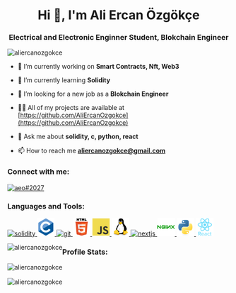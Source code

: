 <h1 align="center">Hi 👋, I'm Ali Ercan Özgökçe</h1>
<h3 align="center">Electrical and Electronic Enginner Student,  Blokchain Engineer</h3>
<p align="left"> <img src="https://komarev.com/ghpvc/?username=aliercanozgokce&label=Profile%20views&color=0e75b6&style=flat" alt="aliercanozgokce" /> </p>

- 🔭 I’m currently working on **Smart Contracts, Nft, Web3**

- 🌱 I’m currently learning **Solidity**

- 🤝 I’m looking for a new job as a **Blokchain Engineer**

- 👨‍💻 All of my projects are available at [https://github.com/AliErcanOzgokce](https://github.com/AliErcanOzgokce)

- 💬 Ask me about **solidity, c, python, react**

- 📫 How to reach me **aliercanozgokce@gmail.com**

<h3 align="left">Connect with me:</h3>
<p align="left">
<a href="https://discord.gg/aeo#2027" target="blank"><img align="center" src="https://raw.githubusercontent.com/rahuldkjain/github-profile-readme-generator/master/src/images/icons/Social/discord.svg" alt="aeo#2027" height="30" width="40" /></a>
</p>

<h3 align="left">Languages and Tools:</h3>
<p align="left"> <a href="https://soliditylang.org/" target="_blank" rel="noreferrer"> <img src="https://user-images.githubusercontent.com/78970916/162573849-975bda87-84f2-49bb-83d9-489d3a043ae2.svg" alt="solidity" width="40" height="40"/> </a> <a href="https://www.cprogramming.com/" target="_blank" rel="noreferrer"> <img src="https://raw.githubusercontent.com/devicons/devicon/master/icons/c/c-original.svg" alt="c" width="40" height="40"/> </a> <a href="https://git-scm.com/" target="_blank" rel="noreferrer"> <img src="https://www.vectorlogo.zone/logos/git-scm/git-scm-icon.svg" alt="git" width="40" height="40"/> </a> <a href="https://www.w3.org/html/" target="_blank" rel="noreferrer"> <img src="https://raw.githubusercontent.com/devicons/devicon/master/icons/html5/html5-original-wordmark.svg" alt="html5" width="40" height="40"/> </a> <a href="https://developer.mozilla.org/en-US/docs/Web/JavaScript" target="_blank" rel="noreferrer"> <img src="https://raw.githubusercontent.com/devicons/devicon/master/icons/javascript/javascript-original.svg" alt="javascript" width="40" height="40"/> </a> <a href="https://www.linux.org/" target="_blank" rel="noreferrer"> <img src="https://raw.githubusercontent.com/devicons/devicon/master/icons/linux/linux-original.svg" alt="linux" width="40" height="40"/> </a> <a href="https://nextjs.org/" target="_blank" rel="noreferrer"> <img src="https://cdn.worldvectorlogo.com/logos/nextjs-2.svg" alt="nextjs" width="40" height="40"/> </a> <a href="https://www.nginx.com" target="_blank" rel="noreferrer"> <img src="https://raw.githubusercontent.com/devicons/devicon/master/icons/nginx/nginx-original.svg" alt="nginx" width="40" height="40"/> </a> <a href="https://www.python.org" target="_blank" rel="noreferrer"> <img src="https://raw.githubusercontent.com/devicons/devicon/master/icons/python/python-original.svg" alt="python" width="40" height="40"/> </a> <a href="https://reactjs.org/" target="_blank" rel="noreferrer"> <img src="https://raw.githubusercontent.com/devicons/devicon/master/icons/react/react-original-wordmark.svg" alt="react" width="40" height="40"/> </a> </p>

<p><img align="left" src="https://github-readme-stats.vercel.app/api/top-langs?username=aliercanozgokce&show_icons=true&locale=en&layout=compact" alt="aliercanozgokce" /></p>

<h3 align="left">Profile Stats:</h3>
<p>&nbsp;<img align="left" src="https://github-readme-stats.vercel.app/api?username=aliercanozgokce&show_icons=true&locale=en" alt="aliercanozgokce" /></p>

<p><img align="center" src="https://github-readme-streak-stats.herokuapp.com/?user=aliercanozgokce&" alt="aliercanozgokce" /></p>
